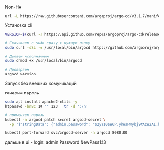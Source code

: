 Non-HA

```sh
url -L https://raw.githubusercontent.com/argoproj/argo-cd/v3.1.7/manifests/install.yaml -o install.yaml
```

Установка cli

```sh
VERSION=$(curl -s https://api.github.com/repos/argoproj/argo-cd/releases/latest | grep tag_name | cut -d '"' -f 4)

# Скачиваем с sudo сразу в нужную папку
sudo curl -sSL -o /usr/local/bin/argocd https://github.com/argoproj/argo-cd/releases/download/$VERSION/argocd-linux-amd64

# Делаем исполняемым
sudo chmod +x /usr/local/bin/argocd

# Проверяем
argocd version
```

Запуск без внешних комуникаций




генерим пароль
```sh
sudo apt install apache2-utils -y
htpasswd -bnBC 10 "" 123 | tr -d ':\n'

# применяем пароль
kubectl -n argocd patch secret argocd-secret \
  -p '{"stringData": {"admin.password": "$2y$10$W6P.yhesHWybj9tAzW2AI.hU64cCbc1ab82cd7n327plPndWveVji","admin.passwordMtime": "'$(date +%FT%T%Z)'"}}'
```
```sh
kubectl port-forward svc/argocd-server -n argocd 8080:80
```
дальше в ui - login: admin Password NewPass123
